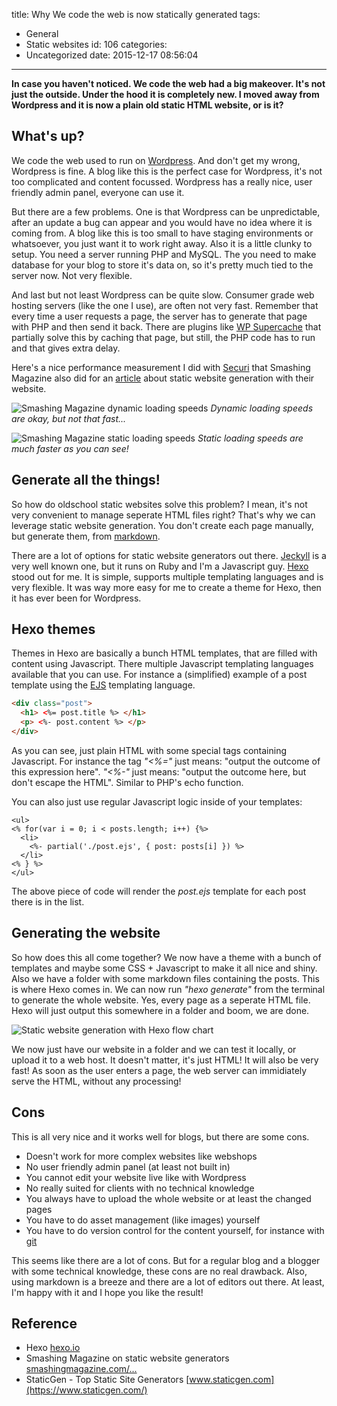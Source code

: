 title: Why We code the web is now statically generated
tags:
  - General
  - Static websites
id: 106
categories:
  - Uncategorized
date: 2015-12-17 08:56:04
---

__In case you haven't noticed. We code the web had a big makeover. It's not just the outside. Under the hood it is completely new. I moved away from Wordpress and it is now a plain old static HTML website, or is it?__

<!-- more -->

## What's up?

We code the web used to run on [Wordpress](https://wordpress.com/). And don't get my wrong, Wordpress is fine. A blog like this is the perfect case for Wordpress, it's not too complicated and content focussed. Wordpress has a really nice, user friendly admin panel, everyone can use it.

But there are a few problems. One is that Wordpress can be unpredictable, after an update a bug can appear and you would have no idea where it is coming from. A blog like this is too small to have staging environments or whatsoever, you just want it to work right away. Also it is a little clunky to setup. You need a server running PHP and MySQL. The you need to make database for your blog to store it's data on, so it's pretty much tied to the server now. Not very flexible.

And last but not least Wordpress can be quite slow. Consumer grade web hosting servers (like the one I use), are often not very fast. Remember that every time a user requests a page, the server has to generate that page with PHP and then send it back. There are plugins like [WP Supercache](https://nl.wordpress.org/plugins/wp-super-cache/) that partially solve this by caching that page, but still, the PHP code has to run and that gives extra delay.

Here's a nice performance measurement I did with [Securi](https://performance.sucuri.net) that Smashing Magazine also did for an [article](http://www.smashingmagazine.com/2015/11/modern-static-website-generators-next-big-thing/) about static website generation with their website.

![Smashing Magazine dynamic loading speeds](smashing-mag-dynamic.png "Smashing Magazine dynamic loading speeds")
_Dynamic loading speeds are okay, but not that fast..._

![Smashing Magazine static loading speeds](smashing-mag-static.png "Smashing Magazine static loading speeds")
_Static loading speeds are much faster as you can see!_

## Generate all the things!

So how do oldschool static websites solve this problem? I mean, it's not very convenient to manage seperate HTML files right? That's why we can leverage static website generation. You don't create each page manually, but generate them, from [markdown](https://en.wikipedia.org/wiki/Markdown).

There are a lot of options for static website generators out there. [Jeckyll](https://jekyllrb.com/) is a very well known one, but it runs on Ruby and I'm a Javascript guy. [Hexo](https://hexo.io/) stood out for me. It is simple, supports multiple templating languages and is very flexible. It was way more easy for me to create a theme for Hexo, then it has ever been for Wordpress.

## Hexo themes

Themes in Hexo are basically a bunch HTML templates, that are filled with content using Javascript. There multiple Javascript templating languages available that you can use. For instance a (simplified) example of a post template using the [EJS](http://www.embeddedjs.com/) templating language.

```HTML
<div class="post">
  <h1> <%= post.title %> </h1>
  <p> <%- post.content %> </p>
</div>
```

As you can see, just plain HTML with some special tags containing Javascript. For instance the tag _"<%="_ just means: "output the outcome of this expression here". _"<%-"_ just means: "output the outcome here, but don't escape the HTML". Similar to PHP's echo function.

You can also just use regular Javascript logic inside of your templates:

```JS
<ul>
<% for(var i = 0; i < posts.length; i++) {%>
  <li>
    <%- partial('./post.ejs', { post: posts[i] }) %>
  </li>
<% } %>
</ul>
```

The above piece of code will render the _post.ejs_ template for each post there is in the list.

## Generating the website

So how does this all come together? We now have a theme with a bunch of templates and maybe some CSS + Javascript to make it all nice and shiny. Also we have a folder with some markdown files containing the posts. This is where Hexo comes in. We can now run _"hexo generate"_ from the terminal  to generate the whole website. Yes, every page as a seperate HTML file. Hexo will just output this somewhere in a folder and boom, we are done.

![Static website generation with Hexo flow chart](static-website-generation-hexo.png "Static website generation with Hexo")

We now just have our website in a folder and we can test it locally, or upload it to a web host. It doesn't matter, it's just HTML! It will also be very fast! As soon as the user enters a page, the web server can immidiately serve the HTML, without any processing!

## Cons

This is all very nice and it works well for blogs, but there are some cons.
- Doesn't work for more complex websites like webshops
- No user friendly admin panel (at least not built in)
- You cannot edit your website live like with Wordpress
- No really suited for clients with no technical knowledge
- You always have to upload the whole website or at least the changed pages
- You have to do asset management (like images) yourself
- You have to do version control for the content yourself, for instance with [git](https://git-scm.com/)

This seems like there are a lot of cons. But for a regular blog and a blogger with some technical knowledge, these cons are no real drawback. Also, using markdown is a breeze and there are a lot of editors out there. At least, I'm happy with it and I hope you like the result!

## Reference

- Hexo [hexo.io](https://hexo.io/)
- Smashing Magazine on static website generators [smashingmagazine.com/...](http://www.smashingmagazine.com/2015/11/modern-static-website-generators-next-big-thing/)
- StaticGen - Top Static Site Generators [www.staticgen.com](https://www.staticgen.com/)
